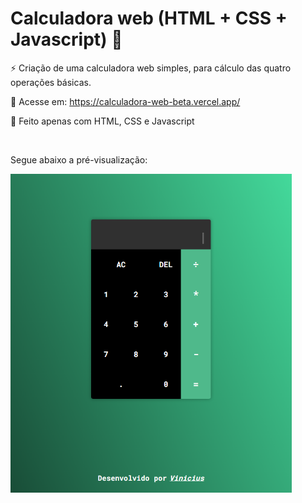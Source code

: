 # Calculadora web (HTML + CSS + Javascript) 📲

⚡ Criação de uma calculadora web simples, para cálculo das quatro operações básicas.

📲 Acesse em: https://calculadora-web-beta.vercel.app/

📄 Feito apenas com HTML, CSS e Javascript

<br>

Segue abaixo a pré-visualização:

<img src="https://github.com/ViniciusBaessi/Calculadora-web/blob/main/assets/Calculadora.png" alt="" style="width:450px;">

